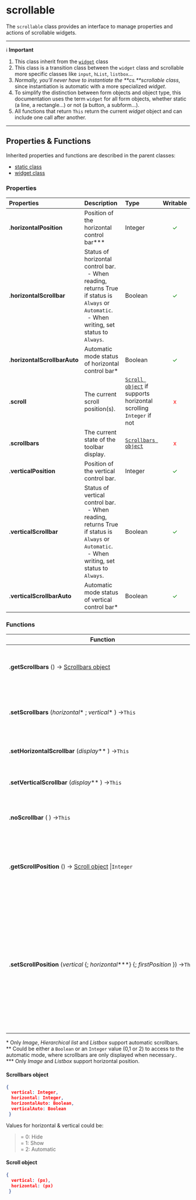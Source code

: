 # scrollable

The `scrollable` class provides an interface to manage properties and actions of scrollable widgets.
<hr>

ℹ️ <b>Important</b>

1. This class inherit from the [`widget`](widget.md) class
2. This class is a transition class between the `widget` class and scrollable more specific classes like `input`, `hList`, `listbox`…
3. _Normally, you'll never have to instantiate the **cs.**scrollable class_, since instantiation is automatic with a more specialized *widget*.
4. To simplify the distinction between form objects and object type, this documentation uses the term `widget` for all form objects, whether static (a line, a rectangle…) or not (a button, a subform…).
5. All functions that return `This` return the current *widget* object and can include one call after another. 

<hr>

## <a name="Inherited">Properties & Functions</a>

Inherited properties and functions are described in the parent classes:

* [static class](static.md)
* [widget class](widget.md)

### <a name="Properties">Properties</a>

|Properties|Description|Type|Writable|
|:----------|:-----------|:-----------|:-----------:| 
| .**horizontalPosition** | Position of the horizontal control bar\**\* | Integer | <font color="green">✓</font>
| .**horizontalScrollbar** | Status of horizontal control bar. <br>  - When reading, returns True if status is `Always` or `Automatic`. <br>  - When writing, set status to `Always`. | Boolean | <font color="green">✓</font>
| .**horizontalScrollbarAuto** | Automatic mode status of horizontal control bar\* | Boolean | <font color="green">✓</font>
|.**scroll** | The current scroll position(s). |[`Scroll object`](#scroll) if supports horizontal scrolling `Integer` if not | <font color="red">x</font>| 
| .**scrollbars** | The current state of the toolbar display. | [`Scrollbars object`](#scrollbars) |<font color="red">x</font>
| .**verticalPosition** | Position of the vertical control bar. | Integer | <font color="green">✓</font>
| .**verticalScrollbar** | Status of vertical control bar. <br>  - When reading, returns True if status is `Always` or `Automatic`. <br>  - When writing, set status to `Always`. | Boolean | <font color="green">✓</font>
| .**verticalScrollbarAuto** | Automatic mode status of vertical control bar\* | Boolean | <font color="green">✓</font>

### <a name="Functions">Functions</a>

| Function | Action |
| -------- | ------ |  
|.**getScrollbars** () → [Scrollbars object](#scrollbars) | Update the `scrollbars` property & returns the current status. |
|.**setScrollbars** (*horizontal*\* ; *vertical*\* ) →`This` | To display or hide the horizontal and vertical scrollbars of the widget |
|.**setHorizontalScrollbar** (*display*\** ) →`This` | Show or hide the widget's horizontal scroll bar |
|.**setVerticalScrollbar** (*display*\** ) →`This` | Show or hide the widget's vertical scroll bar |
|.**noScrollbar** ( ) →`This` | To remove horizontal & vertical scrollbar of the widget |
|.**getScrollPosition** () → [Scroll object](#scroll) \|`Integer`| Returns the position of the scroll bars of the widget  & update the `scroll` property.|
|.**setScrollPosition** (*vertical* {; *horizontal*\*\*\*} {; *firstPosition* }) →`This` | Sets the position of the scroll bars of the widget & update the `scroll` property.<br>The `firstPosition` parameter allow to isplay of line (and column if the `horizontal` parameter is passed) in 1st position after scroll |

\* Only *Image*, *Hierarchical list* and *Listbox* support automatic scrollbars.
<br>\** Could be either a `Boolean` or an `Integer` value (0,1 or 2) to access to the automatic mode, where scrollbars are only displayed when necessary..
<br>\*\*\* Only *Image* and *Listbox* support horizontal position.

#### <a name="scrollbars">Scrollbars object</a>

```json
{
  vertical: Integer, 
  horizontal: Integer, 
  horizontalAuto: Boolean, 
  verticalAuto: Boolean
 }
```

 Values for horizontal & vertical could be:
 
 > = 0: Hide<br> = 1: Show<br> = 2: Automatic

#### <a name="scroll">Scroll object</a>

```json
{
  vertical: (px), 
  horizontal: (px)
 }
```

